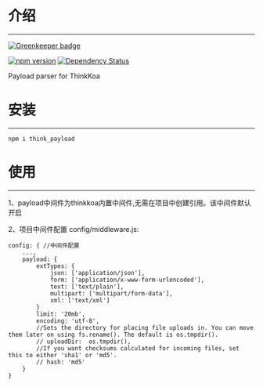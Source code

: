 # 介绍
-----

[![Greenkeeper badge](https://badges.greenkeeper.io/thinkkoa/think_payload.svg)](https://greenkeeper.io/)

[![npm version](https://badge.fury.io/js/think_payload.svg)](https://badge.fury.io/js/think_payload)
[![Dependency Status](https://david-dm.org/thinkkoa/think_payload.svg)](https://david-dm.org/thinkkoa/think_payload)

Payload parser for ThinkKoa

# 安装
-----

```
npm i think_payload
```

# 使用
-----

1、payload中间件为thinkkoa内置中间件,无需在项目中创建引用。该中间件默认开启

2、项目中间件配置 config/middleware.js:
```
config: { //中间件配置
    ...,
    payload: {
        extTypes: {
            json: ['application/json'],
            form: ['application/x-www-form-urlencoded'],
            text: ['text/plain'],
            multipart: ['multipart/form-data'],
            xml: ['text/xml']
        }
        limit: '20mb',
        encoding: 'utf-8',
        //Sets the directory for placing file uploads in. You can move them later on using fs.rename(). The default is os.tmpdir().
        // uploadDir:  os.tmpdir(),
        //If you want checksums calculated for incoming files, set this to either 'sha1' or 'md5'.
        // hash: 'md5'
    }
}
```